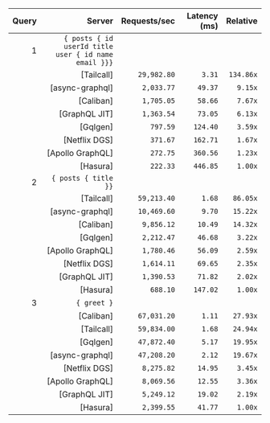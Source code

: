 <!-- PERFORMANCE_RESULTS_START -->

| Query | Server | Requests/sec | Latency (ms) | Relative |
|-------:|--------:|--------------:|--------------:|---------:|
| 1 | `{ posts { id userId title user { id name email }}}` |
|| [Tailcall] | `29,982.80` | `3.31` | `134.86x` |
|| [async-graphql] | `2,033.77` | `49.37` | `9.15x` |
|| [Caliban] | `1,705.05` | `58.66` | `7.67x` |
|| [GraphQL JIT] | `1,363.54` | `73.05` | `6.13x` |
|| [Gqlgen] | `797.59` | `124.40` | `3.59x` |
|| [Netflix DGS] | `371.67` | `162.71` | `1.67x` |
|| [Apollo GraphQL] | `272.75` | `360.56` | `1.23x` |
|| [Hasura] | `222.33` | `446.85` | `1.00x` |
| 2 | `{ posts { title }}` |
|| [Tailcall] | `59,213.40` | `1.68` | `86.05x` |
|| [async-graphql] | `10,469.60` | `9.70` | `15.22x` |
|| [Caliban] | `9,856.12` | `10.49` | `14.32x` |
|| [Gqlgen] | `2,212.47` | `46.68` | `3.22x` |
|| [Apollo GraphQL] | `1,780.46` | `56.09` | `2.59x` |
|| [Netflix DGS] | `1,614.11` | `69.65` | `2.35x` |
|| [GraphQL JIT] | `1,390.53` | `71.82` | `2.02x` |
|| [Hasura] | `688.10` | `147.02` | `1.00x` |
| 3 | `{ greet }` |
|| [Caliban] | `67,031.20` | `1.11` | `27.93x` |
|| [Tailcall] | `59,834.00` | `1.68` | `24.94x` |
|| [Gqlgen] | `47,872.40` | `5.17` | `19.95x` |
|| [async-graphql] | `47,208.20` | `2.12` | `19.67x` |
|| [Netflix DGS] | `8,275.82` | `14.95` | `3.45x` |
|| [Apollo GraphQL] | `8,069.56` | `12.55` | `3.36x` |
|| [GraphQL JIT] | `5,249.12` | `19.02` | `2.19x` |
|| [Hasura] | `2,399.55` | `41.77` | `1.00x` |

<!-- PERFORMANCE_RESULTS_END -->

